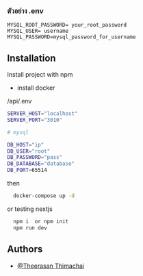 
### ตัวอย่าง .env 


```.env
MYSQL_ROOT_PASSWORD= your_root_password
MYSQL_USER= username
MYSQL_PASSWORD=mysql_password_for_username
```

## Installation

Install project  with npm
 -  install docker 


 /api/.env
```bash
SERVER_HOST="localhost"
SERVER_PORT="3010"

# mysql 

DB_HOST="ip"
DB_USER="root"
DB_PASSWORD="pass"
DB_DATABASE="database"
DB_PORT=65514
```

then
```bash
  docker-compose up -d
```

or testing nextjs
```bash
  npm i  or npm init 
  npm run dev
```
    
## Authors

- [@Theerasan Thimachai](https://github.com/Theerasan23)

